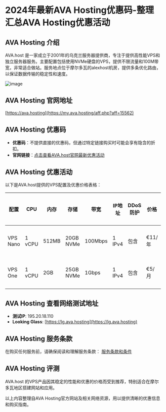 # 2024年最新AVA Hosting优惠码-整理汇总AVA Hosting优惠活动

## AVA Hosting 介绍
AVA.host 是一家成立于2001年的乌克兰服务器提供商，专注于提供高性能VPS和独立服务器服务。主要配置包括使用NVMe硬盘的VPS，提供不限流量和100M带宽，非常适合做站。服务地点位于摩尔多瓦的alexhost机房，提供多条优化路由，以保证数据传输的稳定性和速度。

![image](https://github.com/yuanj7875/AVA-Hosting/assets/167662837/14e90f8e-99d9-44a9-a1f1-810097591080)

## AVA Hosting 官网地址
[https://ava.hosting](https://my.ava.hosting/aff.php?aff=15562)

## AVA Hosting 优惠码
- **优惠码**：不提供直接的优惠码，但通过特定链接购买时可能会享有隐含的折扣。
- **官网链接**：[点击查看AVA.host官网最新优惠活动](https://my.ava.hosting/aff.php?aff=15562)

## AVA Hosting 优惠活动
以下是AVA.host提供的VPS配置及优惠价格表格：

| 配置     | CPU  | 内存 | 存储  | 带宽      | IP地址 | DDoS防护 | 价格      | 购买链接                                             |
|--------|------|-----|------|---------|-------|--------|---------|-----------------------------------------------------|
| VPS Nano | 1 vCPU | 512MB | 20GB NVMe | 100Mbps | 1 IPv4 | 包含     | €11/年     | [购买链接](https://my.ava.hosting/aff.php?aff=15562) |
| VPS One  | 1 vCPU | 2GB  | 25GB NVMe | 1Gbps   | 1 IPv4 | 包含     | €5/月      | [购买链接](https://my.ava.hosting/aff.php?aff=15562&pid=265) |

## AVA Hosting 查看网络测试地址
- **测试IP**: 195.20.18.110
- **Looking Glass**: [https://lg.ava.hosting](https://lg.ava.hosting)

## AVA Hosting 服务条款
在购买任何服务前，请确保阅读和理解服务条款：
[服务条款和条件](https://ava.hosting/information/terms-and-conditions/)

## AVA Hosting 评测
AVA.host 的VPS产品因其稳定的性能和优惠的价格而受到推荐，特别适合在摩尔多瓦地区搭建网站和应用。

以上内容整理自AVA Hosting官方网站及相关网络资源，用以提供清晰的优惠信息和购买指南。
